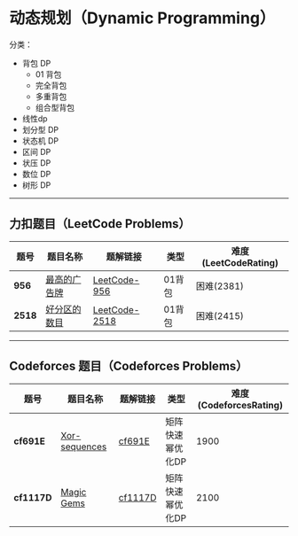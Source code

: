 # 动态规划（Dynamic Programming）

分类：

- 背包 DP
  - 01 背包
  - 完全背包
  - 多重背包
  - 组合型背包
- 线性dp
- 划分型 DP
- 状态机 DP
- 区间 DP
- 状压 DP
- 数位 DP
- 树形 DP

---

## 力扣题目（LeetCode Problems）

| 题号 | 题目名称 | 题解链接 |  类型   | 难度(LeetCodeRating) |
|------|----------|----------|----------|----------------------|
| **956** | [最高的广告牌](https://leetcode.cn/problems/tallest-billboard/) | [LeetCode-956](solution/LeetCode956.md) |    01背包      | 困难(2381) |
| **2518**   | [好分区的数目](https://leetcode.cn/problems/number-of-great-partitions/description/) | [LeetCode-2518](solution/LeetCode2518.md)   |  01背包  | 困难(2415) |  
---

## Codeforces 题目（Codeforces Problems）

| 题号 | 题目名称 | 题解链接 | 类型 | 难度(CodeforcesRating) |
|------|----------|----------|------|------------------------|
| **cf691E** | [Xor-sequences](https://codeforces.com/problemset/problem/691/E) | [cf691E](solution/cf691E.md) | 矩阵快速幂优化DP | 1900 |
| **cf1117D** | [Magic Gems](https://codeforces.com/problemset/problem/1117/D) | [cf1117D](solution/cf691E.md) | 矩阵快速幂优化DP | 2100 |
